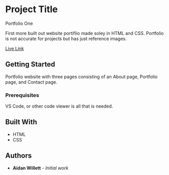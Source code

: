 # Project Title

Portfolio One

First more built out website portiflio made soley in HTML and CSS. Portfolio is not accurate for projects but has just reference images.

[Live Link](https://zaphodbettlebrox.github.io/Portfolio-One/)

## Getting Started

Portfolio website with three pages consisting of an About page, Portfolio page, and Contact page. 

### Prerequisites

VS Code, or other code viewer is all that is needed.

## Built With

* HTML
* CSS

## Authors

* **Aidan Willett** - *Initial work*

